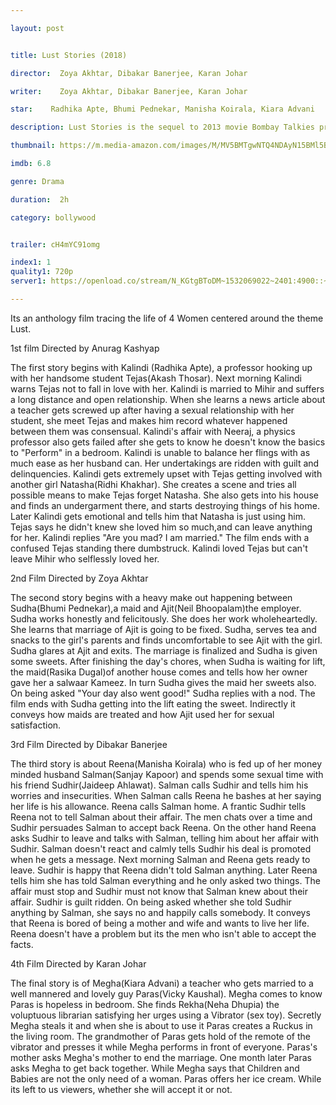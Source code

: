 ```yaml
---

layout: post


title: Lust Stories (2018)

director:  Zoya Akhtar, Dibakar Banerjee, Karan Johar

writer:    Zoya Akhtar, Dibakar Banerjee, Karan Johar

star:    Radhika Apte, Bhumi Pednekar, Manisha Koirala, Kiara Advani

description: Lust Stories is the sequel to 2013 movie Bombay Talkies presenting four short films by four of India's biggest directors exploring love, sex and relationships in modern India.

thumbnail: https://m.media-amazon.com/images/M/MV5BMTgwNTQ4NDAyN15BMl5BanBnXkFtZTgwNjMwMzQ3NTM@._V1_UX182_CR0,0,182,268_AL__QL50.jpg

imdb: 6.8

genre: Drama

duration:  2h 

category: bollywood


trailer: cH4mYC91omg

index1: 1
quality1: 720p
server1: https://openload.co/stream/N_KGtgBToDM~1532069022~2401:4900::~wjzQnUHD

---
```


Its an anthology film tracing the life of 4 Women centered around the theme Lust.

1st film Directed by Anurag Kashyap

The first story begins with Kalindi (Radhika Apte), a professor hooking up with her handsome student Tejas(Akash Thosar). Next morning Kalindi warns Tejas not to fall in love with her. Kalindi is married to Mihir and suffers a long distance and open relationship. When she learns a news article about a teacher gets screwed up after having a sexual relationship with her student, she meet Tejas and makes him record whatever happened between them was consensual. Kalindi's affair with Neeraj, a physics professor also gets failed after she gets to know he doesn't know the basics to "Perform" in a bedroom. Kalindi is unable to balance her flings with as much ease as her husband can. Her undertakings are ridden with guilt and delinquencies. Kalindi gets extremely upset with Tejas getting involved with another girl Natasha(Ridhi Khakhar). She creates a scene and tries all possible means to make Tejas forget Natasha. She also gets into his house and finds an undergarment there, and starts destroying things of his home. Later Kalindi gets emotional and tells him that Natasha is just using him. Tejas says he didn't knew she loved him so much,and can leave anything for her. Kalindi replies "Are you mad? I am married." The film ends with a confused Tejas standing there dumbstruck. Kalindi loved Tejas but can't leave Mihir who selflessly loved her.

2nd Film Directed by Zoya Akhtar

The second story begins with a heavy make out happening between Sudha(Bhumi Pednekar),a maid and Ajit(Neil Bhoopalam)the employer. Sudha works honestly and felicitously. She does her work wholeheartedly. She learns that marriage of Ajit is going to be fixed. Sudha, serves tea and snacks to the girl's parents and finds uncomfortable to see Ajit with the girl. Sudha glares at Ajit and exits. The marriage is finalized and Sudha is given some sweets. After finishing the day's chores, when Sudha is waiting for lift, the maid(Rasika Dugal)of another house comes and tells how her owner gave her a salwaar Kameez. In turn Sudha gives the maid her sweets also. On being asked "Your day also went good!" Sudha replies with a nod. The film ends with Sudha getting into the lift eating the sweet. Indirectly it conveys how maids are treated and how Ajit used her for sexual satisfaction.

3rd Film Directed by Dibakar Banerjee

The third story is about Reena(Manisha Koirala) who is fed up of her money minded husband Salman(Sanjay Kapoor) and spends some sexual time with his friend Sudhir(Jaideep Ahlawat). Salman calls Sudhir and tells him his worries and insecurities. When Salman calls Reena he bashes at her saying her life is his allowance. Reena calls Salman home. A frantic Sudhir tells Reena not to tell Salman about their affair. The men chats over a time and Sudhir persuades Salman to accept back Reena. On the other hand Reena asks Sudhir to leave and talks with Salman, telling him about her affair with Sudhir. Salman doesn't react and calmly tells Sudhir his deal is promoted when he gets a message. Next morning Salman and Reena gets ready to leave. Sudhir is happy that Reena didn't told Salman anything. Later Reena tells him she has told Salman everything and he only asked two things. The affair must stop and Sudhir must not know that Salman knew about their affair. Sudhir is guilt ridden. On being asked whether she told Sudhir anything by Salman, she says no and happily calls somebody. It conveys that Reena is bored of being a mother and wife and wants to live her life. Reena doesn't have a problem but its the men who isn't able to accept the facts.

4th Film Directed by Karan Johar

The final story is of Megha(Kiara Advani) a teacher who gets married to a well mannered and lovely guy Paras(Vicky Kaushal). Megha comes to know Paras is hopeless in bedroom. She finds Rekha(Neha Dhupia) the voluptuous librarian satisfying her urges using a Vibrator (sex toy). Secretly Megha steals it and when she is about to use it Paras creates a Ruckus in the living room. The grandmother of Paras gets hold of the remote of the vibrator and presses it while Megha performs in front of everyone. Paras's mother asks Megha's mother to end the marriage. One month later Paras asks Megha to get back together. While Megha says that Children and Babies are not the only need of a woman. Paras offers her ice cream. While its left to us viewers, whether she will accept it or not.